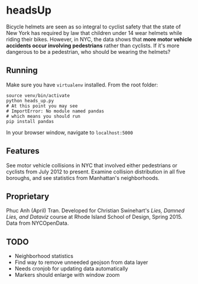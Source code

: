 # headsUp

Bicycle helmets are seen as so integral to cyclist safety that the state of New York has required by law that children under 14 wear helmets while riding their bikes. However, in NYC, the data shows that **more motor vehicle accidents occur involving pedestrians** rather than cyclists. If it's more dangerous to be a pedestrian, who should be wearing the helmets?

## Running

Make sure you have `virtualenv` installed. From the root folder:
```
source venv/bin/activate
python heads_up.py
# At this point you may see
# ImportError: No module named pandas
# which means you should run
pip install pandas
```
In your browser window, navigate to `localhost:5000`

## Features

See motor vehicle collisions in NYC that involved either pedestrians or cyclists from July 2012 to present. Examine collision distribution in all five boroughs, and see statistics from Manhattan's neighborhoods. 

## Proprietary

Phuc Anh (April) Tran. Developed for Christian Swinehart's *Lies, Damned Lies, and Dataviz* course at Rhode Island School of Design, Spring 2015. Data from NYCOpenData.

## TODO

* Neighborhood statistics
* Find way to remove unneeded geojson from data layer
* Needs cronjob for updating data automatically
* Markers should enlarge with window zoom







